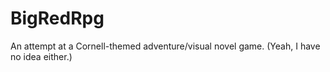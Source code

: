 # BigRedRpg

An attempt at a Cornell-themed adventure/visual novel game. (Yeah, I have no idea either.)
